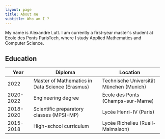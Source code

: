 ```yaml
---
layout: page
title: About me
subtitle: Who am I ?
---
```


My name is Alexandre Lutt. I am currently a first-year master's student at Ecole des Ponts ParisTech, where I study Applied Mathematics and Computer Science.

## Education

| Year      | Diploma                                                | Location                                  |
| --------- | ------------------------------------------------------ | ----------------------------------------- |
| 2022      | Master of Mathematics in Data Science (Erasmus)        | Technische Universität München (Munich)   |
| 2020-2022 | Engineering degree                                     | École des Ponts (Champs-sur-Marne)        |
| 2018-2020 | Scientific preparatory classes (MPSI-MP)               | Lycée Henri-IV (Paris)                    |
| 2015-2018 | High-school curriculum                                 | Lycée Richelieu (Rueil-Malmaison)         |